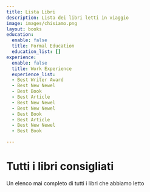 ```yaml
---
title: Lista Libri
description: Lista dei libri letti in viaggio
image: images/chisiamo.png
layout: books
education:
  enable: false
  title: Formal Education
  education_list: []
experience:
  enable: false
  title: Work Experience
  experience_list:
  - Best Writer Award
  - Best New Newel
  - Best Book
  - Best Article
  - Best New Newel
  - Best New Newel
  - Best Book
  - Best Article
  - Best New Newel
  - Best Book

---
```

Tutti i libri consigliati  
====

Un elenco mai completo di tutti i libri che abbiamo letto